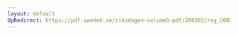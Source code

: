 ```yaml
---
layout: default
UpRedirect: https://pdf.swedeb.se/riksdagen-volumeG-pdf/200203/reg_200203/reg_200203_0204.pdf
---
```

